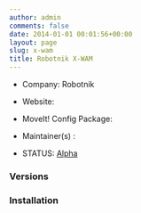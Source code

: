```yaml
---
author: admin
comments: false
date: 2014-01-01 00:01:56+00:00
layout: page
slug: x-wam
title: Robotnik X-WAM
---
```



	
  * Company: Robotnik

	
  * Website:

	
  * MoveIt! Config Package:

	
  * Maintainer(s) :

	
  * STATUS: [Alpha](/about/moveit-status#status-code-robots)




### Versions








### Installation






